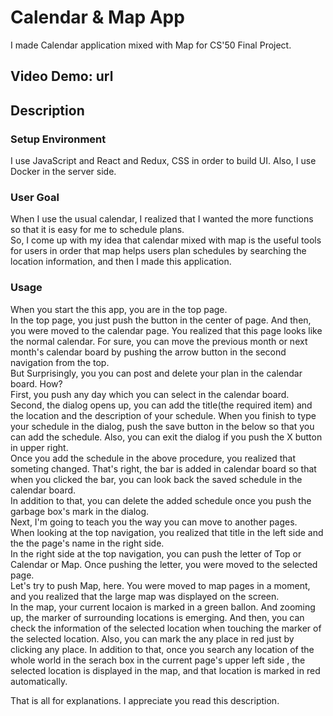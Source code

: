 # Calendar & Map App
  I made Calendar application mixed with Map for CS'50 Final Project.
## Video Demo: url

## Description
### Setup Environment
 I use JavaScript and React and Redux, CSS in order to build UI.
 Also, I use Docker in the server side.

### User Goal
When I use the usual calendar, I realized that I wanted the more functions so that it is easy for me to schedule plans. <br> So, I come up with my idea that calendar mixed with map is the useful tools for users in order that  map helps users plan schedules by searching the location information, and then I made this application.

### Usage
When you start the this app,  you are in the top page. <br> In the top page, you just push the button in the center of page. And then, you were moved to the calendar page. You realized that this page looks like the normal calendar. For sure, you can move the previous month or next month's calendar board by pushing the arrow button in the second navigation from the top. <br> But Surprisingly, you you can post and delete your plan in the calendar board. How? <br> First, you push  any day which you can select  in the calendar board. <br> 
Second, the dialog opens up, you can add the title(the required item) and the location and the description of your schedule. When you finish to type your schedule in the dialog, push the save button in the below so that you can add the schedule. Also, you can exit the dialog if you push the X button in upper right. <br> Once you add the schedule in the above procedure, you realized that someting changed. That's right, the bar is added in calendar board so that when you clicked the bar, you can look back the saved schedule in the calendar board. <br> In addition to that, you can delete the added schedule once you push the garbage box's mark in the dialog. <br>
Next, I'm going to teach you the way you can move to another pages.<br> When looking at the top navigation, you realized that title in the left side and the the page's name in the right side.<br>
In the right side at the top navigation, you can push the letter of Top or Calendar or Map. Once pushing the letter, you were moved to the selected page.<br> Let's try to push Map, here. You were moved to map pages in a moment, and you realized that the large map was displayed on the screen.<br> In the map, your current locaion is marked in a green ballon. And zooming up, the marker of surrounding locations is emerging. And then,  you can check the information of the selected location when touching the marker of the selected location. Also, you can mark the any place in red just by clicking any place. In addition to that, once you  search any location of the whole world in the serach box in the current page's upper left side , the selected location is displayed in the map, and that location is marked in red automatically. <br>

That is all for explanations. I appreciate you read this description.